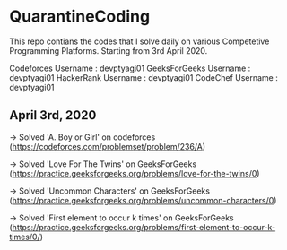 # QuarantineCoding
This repo contians the codes that I solve daily on various Competetive Programming Platforms.
Starting from 3rd April 2020.

Codeforces Username : devptyagi01
GeeksForGeeks Username : devptyagi01
HackerRank Username : devptyagi01
CodeChef Username : devptyagi01

## April 3rd, 2020

-> Solved 'A. Boy or Girl' on codeforces (https://codeforces.com/problemset/problem/236/A)

-> Solved 'Love For The Twins' on GeeksForGeeks (https://practice.geeksforgeeks.org/problems/love-for-the-twins/0)

-> Solved 'Uncommon Characters' on GeeksForGeeks (https://practice.geeksforgeeks.org/problems/uncommon-characters/0)

-> Solved 'First element to occur k times' on GeeksForGeeks (https://practice.geeksforgeeks.org/problems/first-element-to-occur-k-times/0/)
